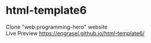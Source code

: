 # html-template6
Clone "web.programming-hero" website
<br>
Live Preview https://engrasel.github.io/html-template6/
